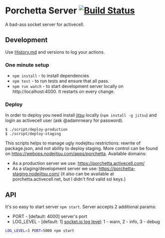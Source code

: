 # Porchetta Server [![Build Status](https://circleci.com/gh/activecell/porchetta-server.png?circle-token=e4e94a5aa232fb270ea22a5f32a34e3db5e75b61)](https://circleci.com/gh/activecell/porchetta-server)

  A bad-ass socket server for activecell.

Development
-----------

  Use [History.md](https://github.com/activecell/porchetta/blob/master/History.md) and versions to log your actions.

### One minute setup

  * `npm install` - to install dependencies
  * `npm test` - to run tests and ensure that all pass.
  * `npm run watch` - to start development server locally on http://localhost:4000. It restarts on every change.

### Deploy

  In order to deploy you need install [jitsu](https://github.com/nodejitsu/jitsu) locally (`npm install -g jitsu`) and login as activecell user (ask @adamrneary for password).

    $ ./script/deploy-production
    $ ./script/deploy-staging

  This scripts helps to manage ugly nodejitsu restrictions: rewrite of package.json, and not ability to deploy staging. More control can be found on https://webops.nodejitsu.com/apps/porchetta. Available domains:

  * As a production server we use: https://porchetta.activecell.com/
  * As a staging/development server we use: https://porchetta-staging.nodejitsu.com/ (it also can be available at porchetta.activecell.net, but I didn't find valid ssl keys.)

API
---

  It's so easy to start server `npm start`. Server accepts 2 additional params:

  * PORT - [default: 4000] server's port
  * LOG_LEVEL - [default: 1] [socket.io log level](https://github.com/LearnBoost/Socket.IO/wiki/Configuring-Socket.IO): 1 - warn, 2 - info, 3 - debug

```bash
LOG_LEVEL=3 PORT=5000 npm start
```
